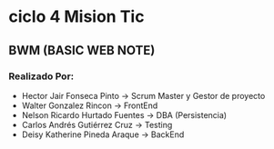 # ciclo 4 Mision Tic
## BWM (BASIC WEB NOTE)

### Realizado Por:
* Hector Jair Fonseca Pinto -> Scrum Master y Gestor de proyecto
* Walter Gonzalez Rincon -> FrontEnd
* Nelson Ricardo Hurtado Fuentes -> DBA (Persistencia)
* Carlos Andrés Gutiérrez Cruz -> Testing
* Deisy Katherine Pineda Araque -> BackEnd
